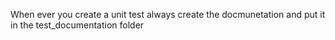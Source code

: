 When ever you create a unit test always create the docmunetation and put it in the test_documentation folder